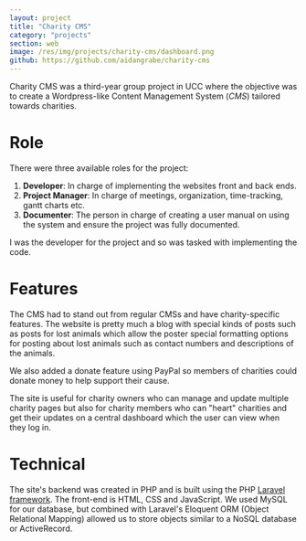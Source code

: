 ```yaml
---
layout: project
title: "Charity CMS"
category: "projects"
section: web
image: /res/img/projects/charity-cms/dashboard.png
github: https://github.com/aidangrabe/charity-cms
---
```


Charity CMS was a third-year group project in UCC where the objective was to
create a Wordpress-like Content Management System (_CMS_) tailored towards
charities.

# Role
There were three available roles for the project:

 1. **Developer**: In charge of implementing the websites front and back ends.
 2. **Project Manager**: In charge of meetings, organization, time-tracking, gantt
    charts etc.
 3. **Documenter**: The person in charge of creating a user manual on using the
    system and ensure the project was fully documented.

I was the developer for the project and so was tasked with implementing the
code.

# Features
The CMS had to stand out from regular CMSs and have charity-specific features.
The website is pretty much a blog with special kinds of posts such as posts
for lost animals which allow the poster special formatting options for posting
about lost animals such as contact numbers and descriptions of the animals.

We also added a donate feature using PayPal so members of charities could donate
money to help support their cause.

The site is useful for charity owners who can manage and update multiple charity
pages but also for charity members who can "heart" charities and get their 
updates on a central dashboard which the user can view when they log in.

# Technical
The site's backend was created in PHP and is built using the PHP
[Laravel framework](http://laravel.com/). The front-end is HTML, CSS and
JavaScript. We used MySQL for our database, but combined with Laravel's Eloquent
ORM (Object Relational Mapping) allowed us to store objects similar to a NoSQL
database or ActiveRecord.
